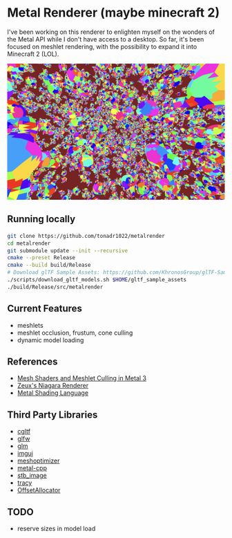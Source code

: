 # Metal Renderer (maybe minecraft 2)

I've been working on this renderer to enlighten myself on the wonders
of the Metal API while I don't have access to a desktop.
So far, it's been focused on meshlet rendering, with the possibility to expand it into Minecraft 2 (LOL).

![Suzanne Meshlets](./screenshots/suzanne_meshlets.png "Suzanne_Meshlets")

## Running locally

```bash
git clone https://github.com/tonadr1022/metalrender
cd metalrender
git submodule update --init --recursive
cmake --preset Release
cmake --build build/Release
# Download glTF Sample Assets: https://github.com/KhronosGroup/glTF-Sample-Assets
./scripts/download_gltf_models.sh $HOME/gltf_sample_assets
./build/Release/src/metalrender
```

## Current Features

- meshlets
- meshlet occlusion, frustum, cone culling
- dynamic model loading

## References

- [Mesh Shaders and Meshlet Culling in Metal 3](https://metalbyexample.com/mesh-shaders/)
- [Zeux's Niagara Renderer](https://github.com/zeux/niagara)
- [Metal Shading Language](https://developer.apple.com/metal/Metal-Shading-Language-Specification.pdf)

## Third Party Libraries

- [cgltf](https://github.com/jkuhlmann/cgltf)
- [glfw](https://github.com/glfw/glfw)
- [glm](https://github.com/g-truc/glm)
- [imgui](https://github.com/ocornut/imgui)
- [meshoptimizer](https://github.com/zeux/meshoptimizer)
- [metal-cpp](https://developer.apple.com/metal/cpp/)
- [stb_image](https://github.com/nothings/stb)
- [tracy](https://github.com:wolfpld/tracy)
- [OffsetAllocator](https://github.com/sebbbi/OffsetAllocator)

## TODO

- reserve sizes in model load
